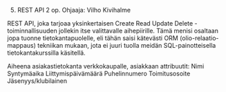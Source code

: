 5. REST API
   2 op. Ohjaaja: Vilho Kivihalme

REST API, joka tarjoaa yksinkertaisen Create Read Update Delete -toiminnallisuuden jollekin itse valittavalle aihepiirille. Tämä menisi osaltaan jopa tuonne tietokantapuolelle, eli tähän saisi kätevästi ORM (olio-relaatio-mappaus) tekniikan mukaan, jota ei juuri tuolla meidän SQL-painotteisella tietokantakurssilla käsitellä.

Aiheena asiakastietokanta verkkokaupalle, asiakkaan attribuutit:
Nimi
Syntymäaika
Liittymispäivämäärä
Puhelinnumero
Toimitusosoite
Jäsenyys/klubilainen
